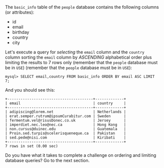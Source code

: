 The `basic_info` table of the `people` database contains the following columns (or attributes): 

- id
- email
- birthday
- country 
- city

Let's execute a query for _selecting_ the `email` column and the `country` column sorting the `email` column by _ASCENDING_ alphabetical order plus limiting the results to 7 rows only (remember that the `people` database must be in `USE`) (remember that the `people` database must be in `USE`):

```
mysql> SELECT email,country FROM basic_info ORDER BY email ASC LIMIT 7;
```
And you should see this:
```
+---------------------------------------+-------------+ 
| email                                 | country     | 
+---------------------------------------+-------------+ 
| adipiscing@lorem.net                  | Netherlands | 
| erat.semper.rutrum@ipsumCurabitur.com | Sweden      | 
| fermentum.vel@risusDonec.co.uk        | Jersey      | 
| imperdiet.nec.leo@nec.ca              | Hong Kong   | 
| non.cursus@duinec.edu                 | Guatemala   | 
| Proin.sed.turpis@scelerisqueneque.ca  | Pakistan    | 
| sed.pede@nisi.com                     | Kiribati    | 
+---------------------------------------+-------------+ 
7 rows in set (0.00 sec) 
```

Do you have what it takes to complete a challenge on ordering and limiting database queries? Go to the next section.
